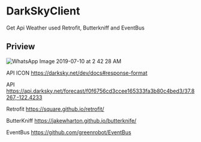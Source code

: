 # DarkSkyClient
Get Api Weather used Retrofit, Butterkniff and EventBus

## Priview
![WhatsApp Image 2019-07-10 at 2 42 28 AM](https://user-images.githubusercontent.com/43386555/60918234-07822880-a2bd-11e9-99f4-fe4916cc6960.jpeg)


API ICON
https://darksky.net/dev/docs#response-format

API
https://api.darksky.net/forecast/f0f6756cd3ccee165333fa3b80c4bed3/37.8267,-122.4233

Retrofit
https://square.github.io/retrofit/

ButterKniff
https://jakewharton.github.io/butterknife/

EventBus
https://github.com/greenrobot/EventBus
